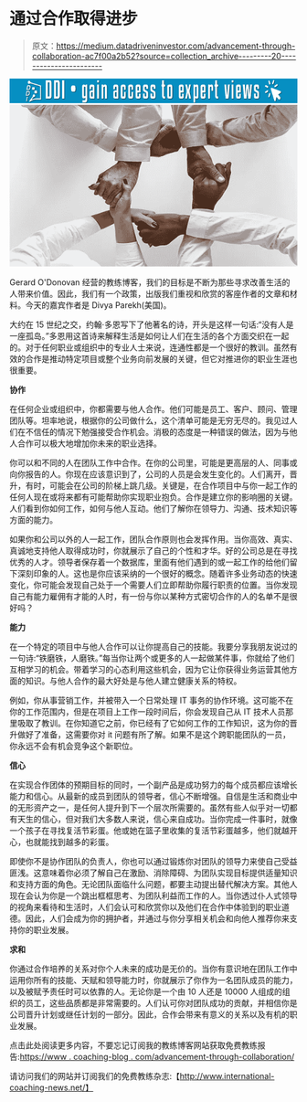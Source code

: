 # 通过合作取得进步

> 原文：<https://medium.datadriveninvestor.com/advancement-through-collaboration-ac7f00a2b52?source=collection_archive---------20----------------------->

[![](img/e65bb8b6799c645d9258180ddea3250e.png)](http://www.track.datadriveninvestor.com/1B9E)![](img/f8e64f9688d0e7e1d1a61a8508c5ba6e.png)

Gerard O'Donovan 经营的教练博客，我们的目标是不断为那些寻求改善生活的人带来价值。因此，我们有一个政策，出版我们重视和欣赏的客座作者的文章和材料。今天的嘉宾作者是 Divya Parekh(美国)。

大约在 15 世纪之交，约翰·多恩写下了他著名的诗，开头是这样一句话:“没有人是一座孤岛。”多恩用这首诗来解释生活是如何让人们在生活的各个方面交织在一起的。对于任何职业或组织中的专业人士来说，连通性都是一个很好的教训。虽然有效的合作是推动特定项目或整个业务向前发展的关键，但它对推进你的职业生涯也很重要。

**协作**

在任何企业或组织中，你都需要与他人合作。他们可能是员工、客户、顾问、管理团队等。坦率地说，根据你的公司做什么，这个清单可能是无穷无尽的。我见过人们在不信任的情况下勉强接受合作机会。消极的态度是一种错误的做法，因为与他人合作可以极大地增加你未来的职业选择。

你可以和不同的人在团队工作中合作。在你的公司里，可能是更高层的人、同事或向你报告的人。你现在应该意识到了，公司的人员是会发生变化的。人们离开，晋升，有时，可能会在公司的阶梯上跳几级。关键是，在合作项目中与你一起工作的任何人现在或将来都有可能帮助你实现职业抱负。合作是建立你的影响圈的关键。人们看到你如何工作，如何与他人互动。他们了解你在领导力、沟通、技术知识等方面的能力。

如果你和公司以外的人一起工作，团队合作原则也会发挥作用。当你高效、真实、真诚地支持他人取得成功时，你就展示了自己的个性和才华。好的公司总是在寻找优秀的人才。领导者保存着一个数据库，里面有他们遇到的或一起工作的给他们留下深刻印象的人。这也是你应该采纳的一个很好的概念。随着许多业务动态的快速变化，你可能会发现自己处于一个需要人们立即帮助你履行职责的位置。当你发现自己有能力雇佣有才能的人时，有一份与你以某种方式密切合作的人的名单不是很好吗？

**能力**

在一个特定的项目中与他人合作可以让你提高自己的技能。我要分享我朋友说过的一句诗:“铁磨铁，人磨铁。”每当你让两个或更多的人一起做某件事，你就给了他们互相学习的机会。带着学习的心态利用这些机会，因为它让你获得业务运营其他方面的知识。与他人合作的最大好处是与他人建立健康关系的特权。

例如，你从事营销工作，并被带入一个日常处理 IT 事务的协作环境。这可能不在你的工作范围内，但是在项目上工作一段时间后，你会发现自己从 IT 技术人员那里吸取了教训。在你知道它之前，你已经有了它如何工作的工作知识，这为你的晋升做好了准备，这需要你对 it 问题有所了解。如果不是这个跨职能团队的一员，你永远不会有机会竞争这个新职位。

**信心**

在实现合作团体的预期目标的同时，一个副产品是成功努力的每个成员都应该增长能力和信心。从最新的成员到团队的领导者，信心不断增强。自信是生活和商业中的无形资产之一，是任何人提升到下一个层次所需要的。虽然有些人似乎对一切都有天生的信心，但对我们大多数人来说，信心来自成功。当你完成一件事时，就像一个孩子在寻找复活节彩蛋。他或她在篮子里收集的复活节彩蛋越多，他们就越开心，也就能找到越多的彩蛋。

即使你不是协作团队的负责人，你也可以通过锻炼你对团队的领导力来使自己受益匪浅。这意味着你必须了解自己在激励、消除障碍、为团队实现目标提供适量知识和支持方面的角色。无论团队面临什么问题，都要主动提出替代解决方案。其他人现在会认为你是一个跳出框框思考、为团队利益而工作的人。当你透过仆人式领导的视角来看待和生活时，人们会认可和欣赏你以及他们在合作中体验到的职业道德。因此，人们会成为你的拥护者，并通过与你分享相关机会和向他人推荐你来支持你的职业发展。

**求和**

你通过合作培养的关系对你个人未来的成功是无价的。当你有意识地在团队工作中运用你所有的技能、天赋和领导能力时，你就展示了你作为一名团队成员的能力，以及被赋予责任时可以依靠的人。无论你是一个由 10 人还是 10000 人组成的组织的员工，这些品质都是非常需要的。人们认可你对团队成功的贡献，并相信你是公司晋升计划或继任计划的一部分。因此，合作会带来有意义的关系以及有机的职业发展。

点击此处阅读更多内容，不要忘记订阅我的教练博客网站获取免费教练报告:[https://www . coaching-blog . com/advancement-through-collaboration/](https://www.coaching-blog.com/advancement-through-collaboration/)

请访问我们的网站并订阅我们的免费教练杂志:【http://www.international-coaching-news.net/】